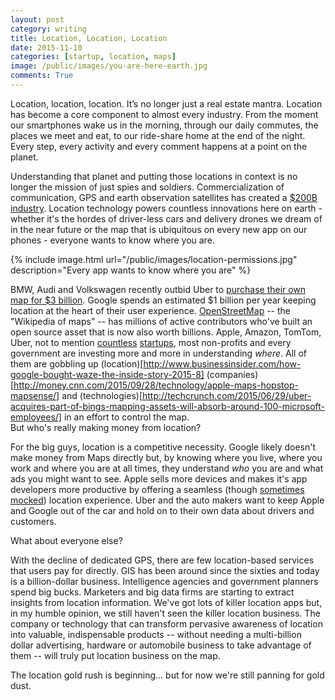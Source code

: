 ```yaml
---
layout: post
category: writing
title: Location, Location, Location
date: 2015-11-10
categories: [startup, location, maps]
image: /public/images/you-are-here-earth.jpg
comments: True
---
```


Location, location, location. 
It’s no longer just a real estate mantra. 
Location has become a core component to almost every industry. 
From the moment our smartphones wake us in the morning, through our daily commutes, the places we meet and eat, to our ride-share home at the end of the night. 
Every step, every activity and every comment happens at a point on the planet. 

Understanding that planet and putting those locations in context is no longer the mission of just spies and soldiers. 
Commercialization of communication, GPS and earth observation satellites has created a [$200B industry](http://www.sia.org/wp-content/uploads/2015/06/Mktg15-SSIR-2015-FINAL-Compressed.pdf). 
Location technology powers countless innovations here on earth - whether it's the hordes of driver-less cars and delivery drones we dream of in the near future or the map that is ubiquitous on every new app on our phones - everyone wants to know where you are. 

{% include image.html url="/public/images/location-permissions.jpg" description="Every app wants to know where you are" %}

BMW, Audi and Volkswagen recently outbid Uber to [purchase their own map for $3 billion](http://www.wsj.com/articles/bmw-daimler-audi-agree-to-buy-nokias-here-maps-business-1438580698).
Google spends an estimated $1 billion per year keeping location at the heart of their user experience.
[OpenStreetMap](http://openstreetmap.org) -- the "Wikipedia of maps" -- has millions of active contributors who've built an open source asset that is now also worth billions.
Apple, Amazon, TomTom, Uber, not to mention [countless](http://techcrunch.com/2015/06/17/mapbox-raises-52-6m-led-by-dfj-to-build-the-map-layer-for-all-apps/) [startups](http://venturebeat.com/2015/09/10/cartodb-raises-23m-to-help-bring-location-based-data-visualizations-to-the-masses/), most non-profits and every government are investing more and more in understanding *where*.
All of them are gobbling up (location)[http://www.businessinsider.com/how-google-bought-waze-the-inside-story-2015-8] (companies)[http://money.cnn.com/2015/09/28/technology/apple-maps-hopstop-mapsense/] and (technologies)[http://techcrunch.com/2015/06/29/uber-acquires-part-of-bings-mapping-assets-will-absorb-around-100-microsoft-employees/] in an effort to control the map.
<br/>
But who's really making money from location?

For the big guys, location is a competitive necessity. 
Google likely doesn't make money from Maps directly but, by knowing where you live, where you work and where you are at all times, they understand *who* you are and what ads you might want to see.
Apple sells more devices and makes it's app developers more productive by offering a seamless (though [sometimes mocked](https://www.youtube.com/watch?v=tVq1wgIN62E)) location experience.
Uber and the auto makers want to keep Apple and Google out of the car and hold on to their own data about drivers and customers.

What about everyone else? 

With the decline of dedicated GPS, there are few location-based services that users pay for directly. 
GIS has been around since the sixties and today is a billion-dollar business. 
Intelligence agencies and government planners spend big bucks. 
Marketers and big data firms are starting to extract insights from location information.
We've got lots of killer location apps but, in my humble opinion, we still haven't seen the killer location business.
The company or technology that can transform pervasive awareness of location into valuable, indispensable products -- without needing a multi-billion dollar advertising, hardware or automobile business to take advantage of them -- will truly put location business on the map. 

The location gold rush is beginning... but for now we're still panning for gold dust.
